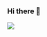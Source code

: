 ### Hi there 👋
<a href="https://jinaon.tistory.com/" target="_blank"><img src="https://img.shields.io/badge/Blog-0062AD?style=for-the-badge&logo=tistory&logoColor=000000"/></a>
<!--
**jina5/jina5** is a ✨ _special_ ✨ repository because its `README.md` (this file) appears on your GitHub profile.

Here are some ideas to get you started:

- 🔭 I’m currently working on ...
- 🌱 I’m currently learning ...
- 👯 I’m looking to collaborate on ...
- 🤔 I’m looking for help with ...
- 💬 Ask me about ...
- 📫 How to reach me: ...
- 😄 Pronouns: ...
- ⚡ Fun fact: ...
-->
